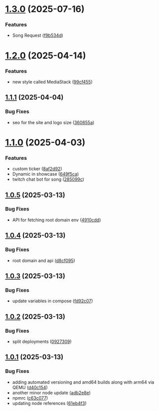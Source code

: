 # [1.3.0](https://github.com/dorasto/spotify-overlay/compare/v1.2.0...v1.3.0) (2025-07-16)


### Features

* Song Request ([f9b534d](https://github.com/dorasto/spotify-overlay/commit/f9b534d5f7ba3854e19ea6efac4cc8c1238011c5))

# [1.2.0](https://github.com/dorasto/spotify-overlay/compare/v1.1.1...v1.2.0) (2025-04-14)


### Features

* new style called MediaStack ([99cf455](https://github.com/dorasto/spotify-overlay/commit/99cf455181f2fc0ce6b12160d19bb74e679b61ff))

## [1.1.1](https://github.com/dorasto/spotify-overlay/compare/v1.1.0...v1.1.1) (2025-04-04)


### Bug Fixes

* seo for the site and logo size ([360855a](https://github.com/dorasto/spotify-overlay/commit/360855afb154476543ac43fe9b7d665082273733))

# [1.1.0](https://github.com/dorasto/spotify-overlay/compare/v1.0.5...v1.1.0) (2025-04-03)


### Features

* custom ticker ([8af2d92](https://github.com/dorasto/spotify-overlay/commit/8af2d92895d9458d8a138d533ff4eaf9ac028579))
* Dynamic in showcase ([649f5ca](https://github.com/dorasto/spotify-overlay/commit/649f5cada120423531c292d735a51981f49d6479))
* twitch chat bot for song ([285099c](https://github.com/dorasto/spotify-overlay/commit/285099c365c2db3717722662d2ca5d9312b7dda2))

## [1.0.5](https://github.com/dorasto/spotify-overlay/compare/v1.0.4...v1.0.5) (2025-03-13)


### Bug Fixes

* API for fetching root domain env ([4910cdd](https://github.com/dorasto/spotify-overlay/commit/4910cdd102f8039217e8bdf32d0b773784527622))

## [1.0.4](https://github.com/dorasto/spotify-overlay/compare/v1.0.3...v1.0.4) (2025-03-13)


### Bug Fixes

* root domain and api ([d8cf095](https://github.com/dorasto/spotify-overlay/commit/d8cf095899475c59fb29b1d6b1e0e0e34c23de87))

## [1.0.3](https://github.com/dorasto/spotify-overlay/compare/v1.0.2...v1.0.3) (2025-03-13)


### Bug Fixes

* update variables in compose ([fd92c07](https://github.com/dorasto/spotify-overlay/commit/fd92c07714a7707dd9a2c79df25f785c7ca2595c))

## [1.0.2](https://github.com/dorasto/spotify-overlay/compare/v1.0.1...v1.0.2) (2025-03-13)


### Bug Fixes

* split deployments ([0927309](https://github.com/dorasto/spotify-overlay/commit/0927309df53bfad5a756cea2cd53b8b049ddb930))

## [1.0.1](https://github.com/dorasto/spotify-overlay/compare/v1.0.0...v1.0.1) (2025-03-13)


### Bug Fixes

* adding automated versioning and amd64 builds along with arm64 via QEMU ([d40c154](https://github.com/dorasto/spotify-overlay/commit/d40c1548a699dc6866cbe317ac63187050268bf7))
* another minor node update ([adb2e8e](https://github.com/dorasto/spotify-overlay/commit/adb2e8e1f6e0683aa9ea4a8d3c690081a608f2da))
* npmrc ([c63c077](https://github.com/dorasto/spotify-overlay/commit/c63c077afc6927de6dbfe57236fabd57a28807c8))
* updating node references ([61eb4f3](https://github.com/dorasto/spotify-overlay/commit/61eb4f33ea372bc8f9e0781114acdc8d0d7a626e))
